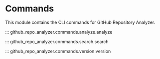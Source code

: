 # Commands

This module contains the CLI commands for GitHub Repository Analyzer.

::: github_repo_analyzer.commands.analyze.analyze

::: github_repo_analyzer.commands.search.search

::: github_repo_analyzer.commands.version.version
